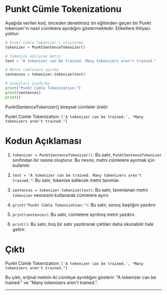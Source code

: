 # Punkt Cümle Tokenizationu

Aşağıda verilen kod, önceden denetimsiz ön eğitimden geçen bir Punkt tokenizer'ın nasıl cümlelere ayırdığını göstermektedir. Etiketlere ihtiyacı yoktur:

```python
# Punkt Cümle Tokenizer'ı oluşturma
tokenizer = PunktSentenceTokenizer()

# Tokenize edilecek metin
text = "A tokenizer can be trained. Many tokenizers aren't trained."

# Metni cümlelere ayırma
sentences = tokenizer.tokenize(text)

# Sonuçları yazdırma
print("Punkt Cümle Tokenization:")
print(sentences)
print()
```

PunktSentenceTokenizer() bireysel cümleler üretir:

Punkt Cümle Tokenization:
`['A tokenizer can be trained.', "Many tokenizers aren't trained."]`

# Kodun Açıklaması

1. `tokenizer = PunktSentenceTokenizer()`: Bu satır, `PunktSentenceTokenizer` sınıfından bir nesne oluşturur. Bu nesne, metni cümlelere ayırmak için kullanılır.

2. `text = "A tokenizer can be trained. Many tokenizers aren't trained."`: Bu satır, tokenize edilecek metni tanımlar.

3. `sentences = tokenizer.tokenize(text)`: Bu satır, tanımlanan metni `tokenizer` nesnesini kullanarak cümlelere ayırır.

4. `print("Punkt Cümle Tokenization:")`: Bu satır, sonuç başlığını yazdırır.

5. `print(sentences)`: Bu satır, cümlelere ayrılmış metni yazdırır.

6. `print()`: Bu satır, boş bir satır yazdırarak çıktıları daha okunabilir hale getirir.

# Çıktı

Punkt Cümle Tokenization:
`['A tokenizer can be trained.', "Many tokenizers aren't trained."]`

Bu çıktı, orijinal metnin iki cümleye ayrıldığını gösterir: "A tokenizer can be trained." ve "Many tokenizers aren't trained.".

---

